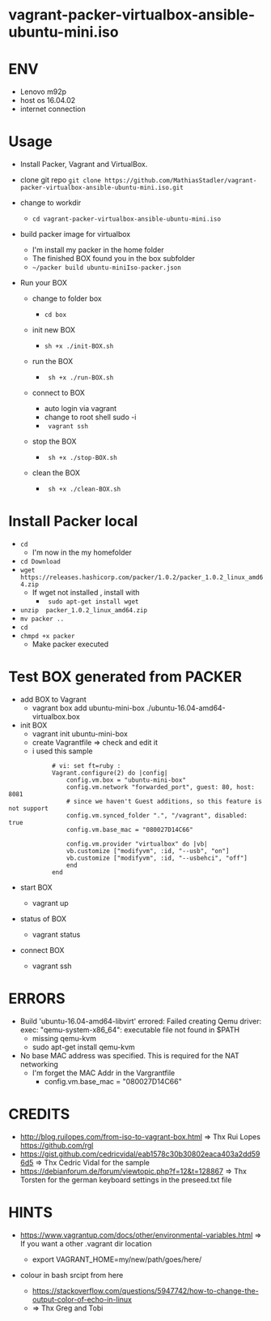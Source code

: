 # vagrant-packer-virtualbox-ansible-ubuntu-mini.iso


# ENV
- Lenovo m92p
- host os 16.04.02
- internet connection

# Usage
- Install Packer, Vagrant and VirtualBox.

- clone git repo
```git clone https://github.com/MathiasStadler/vagrant-packer-virtualbox-ansible-ubuntu-mini.iso.git```

- change to workdir
    * ``` cd vagrant-packer-virtualbox-ansible-ubuntu-mini.iso ```

- build packer image for virtualbox
    * I'm install my packer in the home folder
    * The finished BOX found you in the box subfolder
    * ```~/packer build ubuntu-miniIso-packer.json```

- Run your BOX

    - change to folder box
        * ```cd box ```

    - init new BOX
        * ```sh +x ./init-BOX.sh```

    - run the BOX
        * ``` sh +x ./run-BOX.sh```

    - connect to BOX
        * auto login via vagrant
        * change to root shell  sudo -i  
        * ``` vagrant ssh```

    - stop the BOX
        * ``` sh +x ./stop-BOX.sh```

    - clean the BOX
        * ``` sh +x ./clean-BOX.sh```        





# Install Packer local
- ```cd```
    - I'm now in the my homefolder
- ``cd Download`` 
- ```wget https://releases.hashicorp.com/packer/1.0.2/packer_1.0.2_linux_amd64.zip```
    - If wget not installed , install with 
        * ``` sudo apt-get install wget```
- ```unzip  packer_1.0.2_linux_amd64.zip```
- ```mv packer ..```
- ```cd```
- ```chmpd +x packer```
    - Make packer executed

# Test BOX generated from PACKER
-  add BOX to Vagrant
    * vagrant box add ubuntu-mini-box ./ubuntu-16.04-amd64-virtualbox.box
- init BOX
    * vagrant init ubuntu-mini-box
    * create Vagrantfile => check and edit it 
    * i used this sample

```         # -*- mode: ruby -*-
            # vi: set ft=ruby :
            Vagrant.configure(2) do |config|
                config.vm.box = "ubuntu-mini-box"
                config.vm.network "forwarded_port", guest: 80, host: 8081
                # since we haven't Guest additions, so this feature is not support
                config.vm.synced_folder ".", "/vagrant", disabled: true
                config.vm.base_mac = "080027D14C66"

                config.vm.provider "virtualbox" do |vb|
                vb.customize ["modifyvm", :id, "--usb", "on"]
                vb.customize ["modifyvm", :id, "--usbehci", "off"]
                end
            end
```

- start BOX
    * vagrant up

- status of BOX
    * vagrant status

- connect BOX
    * vagrant ssh    


# ERRORS
 - Build 'ubuntu-16.04-amd64-libvirt' errored: Failed creating Qemu driver: exec: "qemu-system-x86_64": executable file not found in $PATH
    * missing qemu-kvm
    * sudo apt-get install qemu-kvm
- No base MAC address was specified. This is required for the NAT networking
    * I'm forget the MAC Addr in the Vargrantfile
        * config.vm.base_mac = "080027D14C66"


# CREDITS
- http://blog.ruilopes.com/from-iso-to-vagrant-box.html => Thx Rui Lopes <https://github.com/rgl>
- https://gist.github.com/cedricvidal/eab1578c30b30802eaca403a2dd596d5 => Thx Cedric Vidal for the sample
- https://debianforum.de/forum/viewtopic.php?f=12&t=128867 => Thx Torsten for the german keyboard settings in the preseed.txt file

# HINTS
- https://www.vagrantup.com/docs/other/environmental-variables.html => If you want a other .vagrant dir location
    * export VAGRANT_HOME=my/new/path/goes/here/  

- colour in bash srcipt  from here
    * https://stackoverflow.com/questions/5947742/how-to-change-the-output-color-of-echo-in-linux
    * => Thx Greg and Tobi